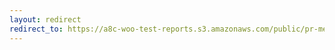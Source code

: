 ```yaml
---
layout: redirect
redirect_to: https://a8c-woo-test-reports.s3.amazonaws.com/public/pr-merge/38855/e2e/index.html
---
```

